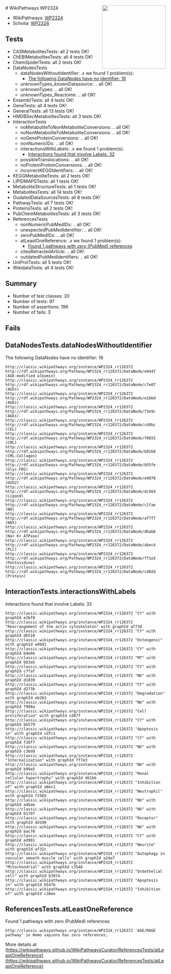 <img style="float: right; width: 200px" src="https://upload.wikimedia.org/wikipedia/commons/thumb/8/83/Wplogo_with_text_500.png/640px-Wplogo_with_text_500.png" />
# WikiPathways WP2324

* WikiPathways: [WP2324](https://wikipathways.org/pathways/WP2324)
* Scholia: [WP2324](https://scholia.toolforge.org/wikipathways/WP2324)
## Tests
* CASMetabolitesTests: all 2 tests OK!
* ChEBIMetabolitesTests: all 4 tests OK!
* ChemSpiderTests: all 2 tests OK!
* DataNodesTests
    * dataNodesWithoutIdentifier: .x we found 1 problem(s):
        * [The following DataNodes have no identifier: 16](#8792c496)
    * unknownTypes_knownDatasource: .. all OK!
    * unknownTypes: .. all OK!
    * unknownTypes_Reactome: .. all OK!
* EnsemblTests: all 4 tests OK!
* GeneTests: all 4 tests OK!
* GeneralTests: all 13 tests OK!
* HMDBSecMetabolitesTests: all 3 tests OK!
* InteractionTests
    * noMetaboliteToNonMetaboliteConversions: .. all OK!
    * noNonMetaboliteToMetaboliteConversions: .. all OK!
    * noGeneProteinConversions: .. all OK!
    * nonNumericIDs: .. all OK!
    * interactionsWithLabels: .x we found 1 problem(s):
        * [Interactions found that involve Labels: 32](#fe97a8f8)
    * possibleTranslocations: .. all OK!
    * noProteinProteinConversions: .. all OK!
    * incorrectKEGGIdentifiers: .. all OK!
* KEGGMetaboliteTests: all 2 tests OK!
* LIPIDMAPSTests: all 1 tests OK!
* MetaboliteStructureTests: all 1 tests OK!
* MetabolitesTests: all 14 tests OK!
* OudatedDataSourcesTests: all 8 tests OK!
* PathwayTests: all 7 tests OK!
* ProteinsTests: all 2 tests OK!
* PubChemMetabolitesTests: all 3 tests OK!
* ReferencesTests
    * nonNumericPubMedIDs: .. all OK!
    * unexpectedPubMedIdentifier: .. all OK!
    * zeroPubMedIDs: .. all OK!
    * atLeastOneReference: .x we found 1 problem(s):
        * [Found 1 pathways with zero (PubMed) references](#d0a459f0)
    * citesRetractedArticle: .. all OK!
    * outdatedPubMedIdentifiers: .. all OK!
* UniProtTests: all 5 tests OK!
* WikidataTests: all 4 tests OK!


## Summary

* Number of test classes: 20
* Number of tests: 97
* Number of assertions: 196
* Number of fails: 3

## Fails

<a name="8792c496" />

## DataNodesTests.dataNodesWithoutIdentifier

The following DataNodes have no identifier: 16
```
http://classic.wikipathways.org/instance/WP2324_rr126372 http://rdf.wikipathways.org/Pathway/WP2324_rr126372/DataNode/e944f (AGE-modified albumin)
http://classic.wikipathways.org/instance/WP2324_rr126372 http://rdf.wikipathways.org/Pathway/WP2324_rr126372/DataNode/c7e07 (AGEs)
http://classic.wikipathways.org/instance/WP2324_rr126372 http://rdf.wikipathways.org/Pathway/WP2324_rr126372/DataNode/e1bbd (AGEs)
http://classic.wikipathways.org/instance/WP2324_rr126372 http://rdf.wikipathways.org/Pathway/WP2324_rr126372/DataNode/f3e9c (AGEs)
http://classic.wikipathways.org/instance/WP2324_rr126372 http://rdf.wikipathways.org/Pathway/WP2324_rr126372/DataNode/cd9bc (CEL)
http://classic.wikipathways.org/instance/WP2324_rr126372 http://rdf.wikipathways.org/Pathway/WP2324_rr126372/DataNode/f0655 (CML)
http://classic.wikipathways.org/instance/WP2324_rr126372 http://rdf.wikipathways.org/Pathway/WP2324_rr126372/DataNode/b81b8 (CML-Collagen)
http://classic.wikipathways.org/instance/WP2324_rr126372 http://rdf.wikipathways.org/Pathway/WP2324_rr126372/DataNode/b55fe (Glyc-FBS)
http://classic.wikipathways.org/instance/WP2324_rr126372 http://rdf.wikipathways.org/Pathway/WP2324_rr126372/DataNode/e9070 (H2O2)
http://classic.wikipathways.org/instance/WP2324_rr126372 http://rdf.wikipathways.org/Pathway/WP2324_rr126372/DataNode/dc564 (Ligand)
http://classic.wikipathways.org/instance/WP2324_rr126372 http://rdf.wikipathways.org/Pathway/WP2324_rr126372/DataNode/c1fae (NO)
http://classic.wikipathways.org/instance/WP2324_rr126372 http://rdf.wikipathways.org/Pathway/WP2324_rr126372/DataNode/af7f7 (NOX)
http://classic.wikipathways.org/instance/WP2324_rr126372 http://rdf.wikipathways.org/Pathway/WP2324_rr126372/DataNode/d6ab6 (Na+ K+ ATPase)
http://classic.wikipathways.org/instance/WP2324_rr126372 http://rdf.wikipathways.org/Pathway/WP2324_rr126372/DataNode/abec4 (PLC)
http://classic.wikipathways.org/instance/WP2324_rr126372 http://rdf.wikipathways.org/Pathway/WP2324_rr126372/DataNode/ff1e5 (Pentosidine)
http://classic.wikipathways.org/instance/WP2324_rr126372 http://rdf.wikipathways.org/Pathway/WP2324_rr126372/DataNode/c402d (Protein)
```

<a name="fe97a8f8" />

## InteractionTests.interactionsWithLabels

Interactions found that involve Labels: 32
```
http://classic.wikipathways.org/instance/WP2324_rr126372 "CY" with graphId e2bf8
http://classic.wikipathways.org/instance/WP2324_rr126372 "Rearrangement of the actin cytoskeleton" with graphId af73d
http://classic.wikipathways.org/instance/WP2324_rr126372 "CY" with graphId db510
http://classic.wikipathways.org/instance/WP2324_rr126372 "Osteogenic" with graphId e09d1
http://classic.wikipathways.org/instance/WP2324_rr126372 "CY" with graphId b4e0e
http://classic.wikipathways.org/instance/WP2324_rr126372 "MT" with graphId bb3a5
http://classic.wikipathways.org/instance/WP2324_rr126372 "CY" with graphId c7faf
http://classic.wikipathways.org/instance/WP2324_rr126372 "NU" with graphId d1839
http://classic.wikipathways.org/instance/WP2324_rr126372 "CY" with graphId d273b
http://classic.wikipathways.org/instance/WP2324_rr126372 "Degradation" with graphId eb263
http://classic.wikipathways.org/instance/WP2324_rr126372 "NU" with graphId f998a
http://classic.wikipathways.org/instance/WP2324_rr126372 "Cell proliferation" with graphId cd87f
http://classic.wikipathways.org/instance/WP2324_rr126372 "CY" with graphId bb579
http://classic.wikipathways.org/instance/WP2324_rr126372 "Apoptosis in" with graphId cdfc1
http://classic.wikipathways.org/instance/WP2324_rr126372 "CY" with graphId f28f7
http://classic.wikipathways.org/instance/WP2324_rr126372 "NU" with graphId c3bdd
http://classic.wikipathways.org/instance/WP2324_rr126372 "Internalization" with graphId ff7e3
http://classic.wikipathways.org/instance/WP2324_rr126372 "NU" with graphId b99a5
http://classic.wikipathways.org/instance/WP2324_rr126372 "Renal cellular hypertrophy" with graphId d61bb
http://classic.wikipathways.org/instance/WP2324_rr126372 "Inhibition of" with graphId a8ec1
http://classic.wikipathways.org/instance/WP2324_rr126372 "Neutrophil" with graphId f2565
http://classic.wikipathways.org/instance/WP2324_rr126372 "NU" with graphId a4bae
http://classic.wikipathways.org/instance/WP2324_rr126372 "NU" with graphId b1707
http://classic.wikipathways.org/instance/WP2324_rr126372 "Receptor" with graphId dd190
http://classic.wikipathways.org/instance/WP2324_rr126372 "NU" with graphId bac70
http://classic.wikipathways.org/instance/WP2324_rr126372 "CY" with graphId ed901
http://classic.wikipathways.org/instance/WP2324_rr126372 "Neurite" with graphId af32c
http://classic.wikipathways.org/instance/WP2324_rr126372 "Autophagy in vascular smooth muscle cells" with graphId a24a7
http://classic.wikipathways.org/instance/WP2324_rr126372 "Mitochondrial" with graphId c3546
http://classic.wikipathways.org/instance/WP2324_rr126372 "Endothelial cell" with graphId b3974
http://classic.wikipathways.org/instance/WP2324_rr126372 "Apoptosis in" with graphId b547b
http://classic.wikipathways.org/instance/WP2324_rr126372 "Inhibition of" with graphId c30ee
```

<a name="d0a459f0" />

## ReferencesTests.atLeastOneReference

Found 1 pathways with zero (PubMed) references
```
http://classic.wikipathways.org/instance/WP2324_rr126372 'AGE/RAGE pathway' in Homo sapiens has zero references; 
```

More details at [https://wikipathways.github.io/WikiPathwaysCurator/ReferencesTests/atLeastOneReference](https://wikipathways.github.io/WikiPathwaysCurator/ReferencesTests/atLeastOneReference)

